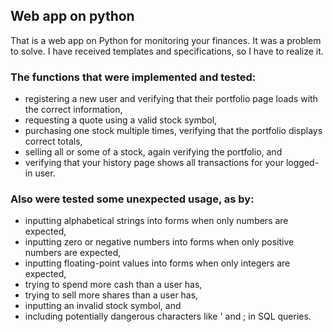 ## Web app on python
That is a web app on Python for monitoring your finances. It was a problem to solve. I have received templates and specifications, so I have to realize it.

### The functions that were implemented and tested:

* registering a new user and verifying that their portfolio page loads with the correct information,
* requesting a quote using a valid stock symbol,
* purchasing one stock multiple times, verifying that the portfolio displays correct totals,
* selling all or some of a stock, again verifying the portfolio, and
* verifying that your history page shows all transactions for your logged-in user.

### Also were tested some unexpected usage, as by:

* inputting alphabetical strings into forms when only numbers are expected,
* inputting zero or negative numbers into forms when only positive numbers are expected,
* inputting floating-point values into forms when only integers are expected,
* trying to spend more cash than a user has,
* trying to sell more shares than a user has,
* inputting an invalid stock symbol, and
* including potentially dangerous characters like ' and ; in SQL queries.
